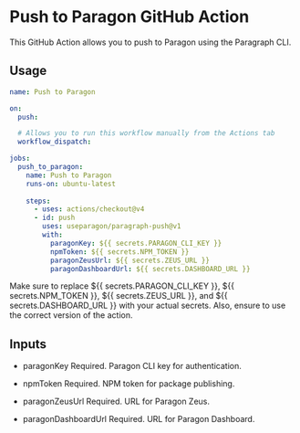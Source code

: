 # Push to Paragon GitHub Action

This GitHub Action allows you to push to Paragon using the Paragraph CLI.

## Usage

```yaml
name: Push to Paragon

on:
  push:

  # Allows you to run this workflow manually from the Actions tab
  workflow_dispatch: 

jobs:
  push_to_paragon:
    name: Push to Paragon
    runs-on: ubuntu-latest
      
    steps:
      - uses: actions/checkout@v4
      - id: push
        uses: useparagon/paragraph-push@v1
        with:
          paragonKey: ${{ secrets.PARAGON_CLI_KEY }}
          npmToken: ${{ secrets.NPM_TOKEN }}
          paragonZeusUrl: ${{ secrets.ZEUS_URL }}
          paragonDashboardUrl: ${{ secrets.DASHBOARD_URL }}
```

Make sure to replace ${{ secrets.PARAGON_CLI_KEY }}, ${{ secrets.NPM_TOKEN }}, ${{ secrets.ZEUS_URL }}, and ${{ secrets.DASHBOARD_URL }} with your actual secrets. Also, ensure to use the correct version of the action.

## Inputs
- paragonKey
Required. Paragon CLI key for authentication.

- npmToken
Required. NPM token for package publishing.

- paragonZeusUrl
Required. URL for Paragon Zeus.

- paragonDashboardUrl
Required. URL for Paragon Dashboard.
